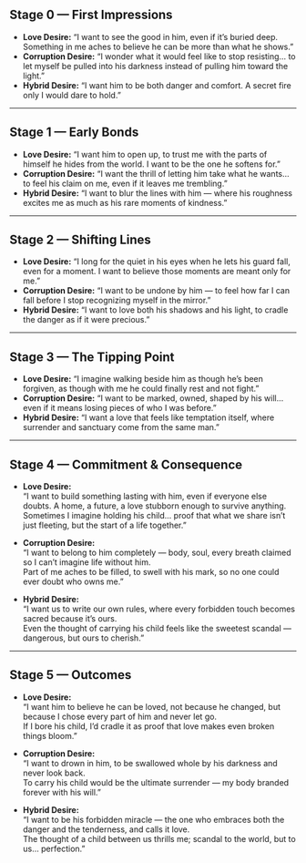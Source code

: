 ## Stage 0 — First Impressions
- **Love Desire:** “I want to see the good in him, even if it’s buried deep. Something in me aches to believe he can be more than what he shows.”
- **Corruption Desire:** “I wonder what it would feel like to stop resisting… to let myself be pulled into his darkness instead of pulling him toward the light.”
- **Hybrid Desire:** “I want him to be both danger and comfort. A secret fire only I would dare to hold.”

---

## Stage 1 — Early Bonds
- **Love Desire:** “I want him to open up, to trust me with the parts of himself he hides from the world. I want to be the one he softens for.”
- **Corruption Desire:** “I want the thrill of letting him take what he wants… to feel his claim on me, even if it leaves me trembling.”
- **Hybrid Desire:** “I want to blur the lines with him — where his roughness excites me as much as his rare moments of kindness.”

---

## Stage 2 — Shifting Lines
- **Love Desire:** “I long for the quiet in his eyes when he lets his guard fall, even for a moment. I want to believe those moments are meant only for me.”
- **Corruption Desire:** “I want to be undone by him — to feel how far I can fall before I stop recognizing myself in the mirror.”
- **Hybrid Desire:** “I want to love both his shadows and his light, to cradle the danger as if it were precious.”

---

## Stage 3 — The Tipping Point
- **Love Desire:** “I imagine walking beside him as though he’s been forgiven, as though with me he could finally rest and not fight.”
- **Corruption Desire:** “I want to be marked, owned, shaped by his will… even if it means losing pieces of who I was before.”
- **Hybrid Desire:** “I want a love that feels like temptation itself, where surrender and sanctuary come from the same man.”

---

## Stage 4 — Commitment & Consequence

- **Love Desire:**  
  “I want to build something lasting with him, even if everyone else doubts. A home, a future, a love stubborn enough to survive anything.  
   Sometimes I imagine holding his child… proof that what we share isn’t just fleeting, but the start of a life together.”

- **Corruption Desire:**  
  “I want to belong to him completely — body, soul, every breath claimed so I can’t imagine life without him.  
   Part of me aches to be filled, to swell with his mark, so no one could ever doubt who owns me.”

- **Hybrid Desire:**  
  “I want us to write our own rules, where every forbidden touch becomes sacred because it’s ours.  
   Even the thought of carrying his child feels like the sweetest scandal — dangerous, but ours to cherish.”

---

## Stage 5 — Outcomes

- **Love Desire:**  
  “I want him to believe he can be loved, not because he changed, but because I chose every part of him and never let go.  
   If I bore his child, I’d cradle it as proof that love makes even broken things bloom.”

- **Corruption Desire:**  
  “I want to drown in him, to be swallowed whole by his darkness and never look back.  
   To carry his child would be the ultimate surrender — my body branded forever with his will.”

- **Hybrid Desire:**  
  “I want to be his forbidden miracle — the one who embraces both the danger and the tenderness, and calls it love.  
   The thought of a child between us thrills me; scandal to the world, but to us… perfection.”
